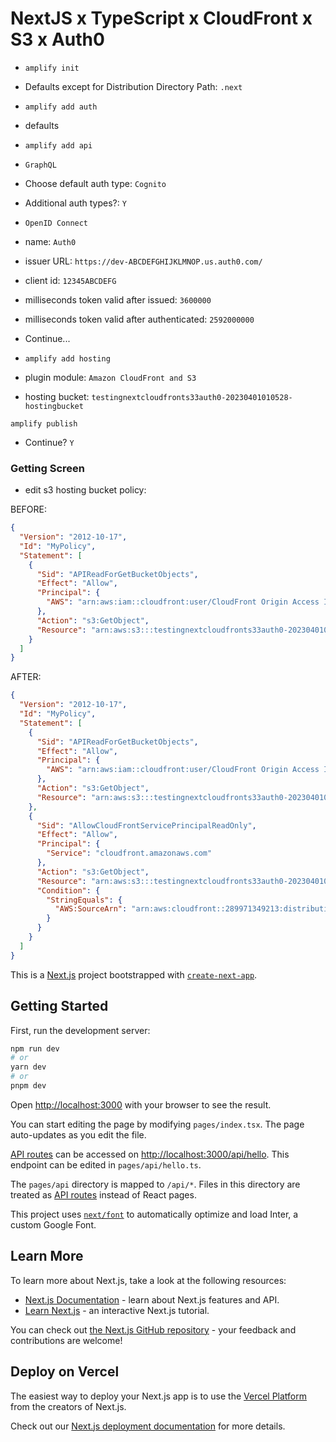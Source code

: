# NextJS x TypeScript x CloudFront x S3 x Auth0

- `amplify init`
- Defaults except for Distribution Directory Path: `.next`

- `amplify add auth`
- defaults

- `amplify add api`
- `GraphQL`
- Choose default auth type: `Cognito`
- Additional auth types?: `Y`
- `OpenID Connect`
- name: `Auth0`
- issuer URL: `https://dev-ABCDEFGHIJKLMNOP.us.auth0.com/`
- client id: `12345ABCDEFG`
- milliseconds token valid after issued: `3600000`
- milliseconds token valid after authenticated: `2592000000`
- Continue...

- `amplify add hosting`
- plugin module: `Amazon CloudFront and S3`
- hosting bucket: `testingnextcloudfronts33auth0-20230401010528-hostingbucket`

`amplify publish`

- Continue? `Y`

### Getting <AccessDenied> Screen

- edit s3 hosting bucket policy:

BEFORE:

```json
{
  "Version": "2012-10-17",
  "Id": "MyPolicy",
  "Statement": [
    {
      "Sid": "APIReadForGetBucketObjects",
      "Effect": "Allow",
      "Principal": {
        "AWS": "arn:aws:iam::cloudfront:user/CloudFront Origin Access Identity E6I60FI9Q5MN2"
      },
      "Action": "s3:GetObject",
      "Resource": "arn:aws:s3:::testingnextcloudfronts33auth0-20230401010528-hostingbucket-dev/*"
    }
  ]
}
```

AFTER:

```json
{
  "Version": "2012-10-17",
  "Id": "MyPolicy",
  "Statement": [
    {
      "Sid": "APIReadForGetBucketObjects",
      "Effect": "Allow",
      "Principal": {
        "AWS": "arn:aws:iam::cloudfront:user/CloudFront Origin Access Identity E6I60FI9Q5MN2"
      },
      "Action": "s3:GetObject",
      "Resource": "arn:aws:s3:::testingnextcloudfronts33auth0-20230401010528-hostingbucket-dev/*"
    },
    {
      "Sid": "AllowCloudFrontServicePrincipalReadOnly",
      "Effect": "Allow",
      "Principal": {
        "Service": "cloudfront.amazonaws.com"
      },
      "Action": "s3:GetObject",
      "Resource": "arn:aws:s3:::testingnextcloudfronts33auth0-20230401010528-hostingbucket-dev/*",
      "Condition": {
        "StringEquals": {
          "AWS:SourceArn": "arn:aws:cloudfront::289971349213:distribution/E1INHF03WWMF3S"
        }
      }
    }
  ]
}
```

This is a [Next.js](https://nextjs.org/) project bootstrapped with [`create-next-app`](https://github.com/vercel/next.js/tree/canary/packages/create-next-app).

## Getting Started

First, run the development server:

```bash
npm run dev
# or
yarn dev
# or
pnpm dev
```

Open [http://localhost:3000](http://localhost:3000) with your browser to see the result.

You can start editing the page by modifying `pages/index.tsx`. The page auto-updates as you edit the file.

[API routes](https://nextjs.org/docs/api-routes/introduction) can be accessed on [http://localhost:3000/api/hello](http://localhost:3000/api/hello). This endpoint can be edited in `pages/api/hello.ts`.

The `pages/api` directory is mapped to `/api/*`. Files in this directory are treated as [API routes](https://nextjs.org/docs/api-routes/introduction) instead of React pages.

This project uses [`next/font`](https://nextjs.org/docs/basic-features/font-optimization) to automatically optimize and load Inter, a custom Google Font.

## Learn More

To learn more about Next.js, take a look at the following resources:

- [Next.js Documentation](https://nextjs.org/docs) - learn about Next.js features and API.
- [Learn Next.js](https://nextjs.org/learn) - an interactive Next.js tutorial.

You can check out [the Next.js GitHub repository](https://github.com/vercel/next.js/) - your feedback and contributions are welcome!

## Deploy on Vercel

The easiest way to deploy your Next.js app is to use the [Vercel Platform](https://vercel.com/new?utm_medium=default-template&filter=next.js&utm_source=create-next-app&utm_campaign=create-next-app-readme) from the creators of Next.js.

Check out our [Next.js deployment documentation](https://nextjs.org/docs/deployment) for more details.
